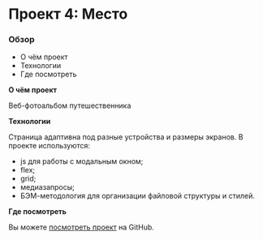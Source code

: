 # Проект 4: Место

### Обзор
* О чём проект
* Технологии
* Где посмотреть

**О чём проект**

Веб-фотоальбом путешественника

**Технологии**

Страница адаптивна под разные устройства и размеры экранов.
В проекте используются:
* js для работы с модальным окном; 
* flex; 
* grid;
* медиазапросы;
* БЭМ-методология для организации файловой структуры и стилей.

**Где посмотреть**

Вы можете [посмотреть проект](https://yoooorsh.github.io/mesto/index.html) на GitHub.